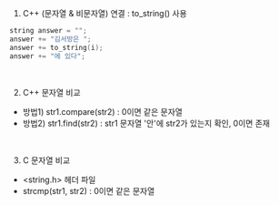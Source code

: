 

1) C++ (문자열 & 비문자열) 연결 : to_string() 사용

``` C++
string answer = "";
answer += "김서방은 ";
answer += to_string(i);
answer += "에 있다";
```
<br>

2) C++ 문자열 비교
 - 방법1) str1.compare(str2) : 0이면 같은 문자열
 - 방법2) str1.find(str2) : str1 문자열 '안'에 str2가 있는지 확인, 0이면 존재
<br>

3) C 문자열 비교
 - <string.h> 헤더 파일
 - strcmp(str1, str2) : 0이면 같은 문자열
